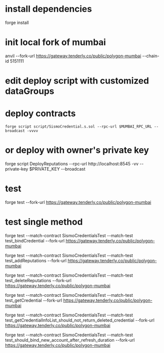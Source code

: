 # install dependencies
forge install

# init local fork of mumbai
anvil --fork-url https://gateway.tenderly.co/public/polygon-mumbai --chain-id 5151111

# edit deploy script with customized dataGroups

# deploy contracts
```
forge script script/SismoCredential.s.sol --rpc-url $MUMBAI_RPC_URL --broadcast -vvvv
```

# or deploy with owner's private key
forge script DeployReputations --rpc-url http://localhost:8545 -vv --private-key $PRIVATE_KEY --broadcast


# test
forge test --fork-url https://gateway.tenderly.co/public/polygon-mumbai

# test single method
forge test --match-contract SismoCredentialsTest --match-test test_bindCredential --fork-url https://gateway.tenderly.co/public/polygon-mumbai

forge test --match-contract SismoCredentialsTest --match-test test_addReputations --fork-url https://gateway.tenderly.co/public/polygon-mumbai

forge test --match-contract SismoCredentialsTest --match-test test_deleteReputations --fork-url https://gateway.tenderly.co/public/polygon-mumbai

forge test --match-contract SismoCredentialsTest --match-test test_getCredential --fork-url https://gateway.tenderly.co/public/polygon-mumbai

forge test --match-contract SismoCredentialsTest --match-test test_getCredentialInfoList_should_not_return_deleted_credential --fork-url https://gateway.tenderly.co/public/polygon-mumbai

forge test --match-contract SismoCredentialsTest --match-test test_should_bind_new_account_after_refresh_duration --fork-url https://gateway.tenderly.co/public/polygon-mumbai